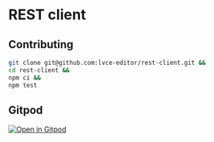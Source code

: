 # REST client

## Contributing

```sh
git clone git@github.com:lvce-editor/rest-client.git &&
cd rest-client &&
npm ci &&
npm test
```

## Gitpod

[![Open in Gitpod](https://gitpod.io/button/open-in-gitpod.svg)](https://gitpod.io/#https://github.com/lvce-editor/rest-client)
